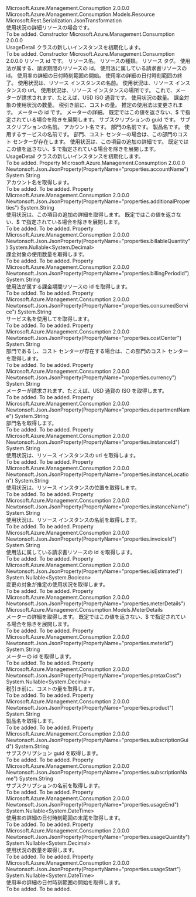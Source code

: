 <Type Name="UsageDetail" FullName="Microsoft.Azure.Management.Consumption.Models.UsageDetail">
  <TypeSignature Language="C#" Value="public class UsageDetail : Microsoft.Azure.Management.Consumption.Models.Resource" />
  <TypeSignature Language="ILAsm" Value=".class public auto ansi beforefieldinit UsageDetail extends Microsoft.Azure.Management.Consumption.Models.Resource" />
  <TypeSignature Language="DocId" Value="T:Microsoft.Azure.Management.Consumption.Models.UsageDetail" />
  <TypeSignature Language="VB.NET" Value="Public Class UsageDetail&#xA;Inherits Resource" />
  <TypeSignature Language="F#" Value="type UsageDetail = class&#xA;    inherit Resource" />
  <AssemblyInfo>
    <AssemblyName>Microsoft.Azure.Management.Consumption</AssemblyName>
    <AssemblyVersion>2.0.0.0</AssemblyVersion>
  </AssemblyInfo>
  <Base>
    <BaseTypeName>Microsoft.Azure.Management.Consumption.Models.Resource</BaseTypeName>
  </Base>
  <Interfaces />
  <Attributes>
    <Attribute>
      <AttributeName>Microsoft.Rest.Serialization.JsonTransformation</AttributeName>
    </Attribute>
  </Attributes>
  <Docs>
    <summary>
            使用状況の詳細リソースの場合です。
            </summary>
    <remarks>To be added.</remarks>
  </Docs>
  <Members>
    <Member MemberName=".ctor">
      <MemberSignature Language="C#" Value="public UsageDetail ();" />
      <MemberSignature Language="ILAsm" Value=".method public hidebysig specialname rtspecialname instance void .ctor() cil managed" />
      <MemberSignature Language="DocId" Value="M:Microsoft.Azure.Management.Consumption.Models.UsageDetail.#ctor" />
      <MemberSignature Language="VB.NET" Value="Public Sub New ()" />
      <MemberType>Constructor</MemberType>
      <AssemblyInfo>
        <AssemblyName>Microsoft.Azure.Management.Consumption</AssemblyName>
        <AssemblyVersion>2.0.0.0</AssemblyVersion>
      </AssemblyInfo>
      <Parameters />
      <Docs>
        <summary>
            UsageDetail クラスの新しいインスタンスを初期化します。
            </summary>
        <remarks>To be added.</remarks>
      </Docs>
    </Member>
    <Member MemberName=".ctor">
      <MemberSignature Language="C#" Value="public UsageDetail (string id = null, string name = null, string type = null, System.Collections.Generic.IDictionary&lt;string,string&gt; tags = null, string billingPeriodId = null, string invoiceId = null, Nullable&lt;DateTime&gt; usageStart = null, Nullable&lt;DateTime&gt; usageEnd = null, string instanceName = null, string instanceId = null, string instanceLocation = null, string currency = null, Nullable&lt;decimal&gt; usageQuantity = null, Nullable&lt;decimal&gt; billableQuantity = null, Nullable&lt;decimal&gt; pretaxCost = null, Nullable&lt;bool&gt; isEstimated = null, string meterId = null, Microsoft.Azure.Management.Consumption.Models.MeterDetails meterDetails = null, string subscriptionGuid = null, string subscriptionName = null, string accountName = null, string departmentName = null, string product = null, string consumedService = null, string costCenter = null, string additionalProperties = null);" />
      <MemberSignature Language="ILAsm" Value=".method public hidebysig specialname rtspecialname instance void .ctor(string id, string name, string type, class System.Collections.Generic.IDictionary`2&lt;string, string&gt; tags, string billingPeriodId, string invoiceId, valuetype System.Nullable`1&lt;valuetype System.DateTime&gt; usageStart, valuetype System.Nullable`1&lt;valuetype System.DateTime&gt; usageEnd, string instanceName, string instanceId, string instanceLocation, string currency, valuetype System.Nullable`1&lt;valuetype System.Decimal&gt; usageQuantity, valuetype System.Nullable`1&lt;valuetype System.Decimal&gt; billableQuantity, valuetype System.Nullable`1&lt;valuetype System.Decimal&gt; pretaxCost, valuetype System.Nullable`1&lt;bool&gt; isEstimated, string meterId, class Microsoft.Azure.Management.Consumption.Models.MeterDetails meterDetails, string subscriptionGuid, string subscriptionName, string accountName, string departmentName, string product, string consumedService, string costCenter, string additionalProperties) cil managed" />
      <MemberSignature Language="DocId" Value="M:Microsoft.Azure.Management.Consumption.Models.UsageDetail.#ctor(System.String,System.String,System.String,System.Collections.Generic.IDictionary{System.String,System.String},System.String,System.String,System.Nullable{System.DateTime},System.Nullable{System.DateTime},System.String,System.String,System.String,System.String,System.Nullable{System.Decimal},System.Nullable{System.Decimal},System.Nullable{System.Decimal},System.Nullable{System.Boolean},System.String,Microsoft.Azure.Management.Consumption.Models.MeterDetails,System.String,System.String,System.String,System.String,System.String,System.String,System.String,System.String)" />
      <MemberSignature Language="F#" Value="new Microsoft.Azure.Management.Consumption.Models.UsageDetail : string * string * string * System.Collections.Generic.IDictionary&lt;string, string&gt; * string * string * Nullable&lt;DateTime&gt; * Nullable&lt;DateTime&gt; * string * string * string * string * Nullable&lt;decimal&gt; * Nullable&lt;decimal&gt; * Nullable&lt;decimal&gt; * Nullable&lt;bool&gt; * string * Microsoft.Azure.Management.Consumption.Models.MeterDetails * string * string * string * string * string * string * string * string -&gt; Microsoft.Azure.Management.Consumption.Models.UsageDetail" Usage="new Microsoft.Azure.Management.Consumption.Models.UsageDetail (id, name, type, tags, billingPeriodId, invoiceId, usageStart, usageEnd, instanceName, instanceId, instanceLocation, currency, usageQuantity, billableQuantity, pretaxCost, isEstimated, meterId, meterDetails, subscriptionGuid, subscriptionName, accountName, departmentName, product, consumedService, costCenter, additionalProperties)" />
      <MemberType>Constructor</MemberType>
      <AssemblyInfo>
        <AssemblyName>Microsoft.Azure.Management.Consumption</AssemblyName>
        <AssemblyVersion>2.0.0.0</AssemblyVersion>
      </AssemblyInfo>
      <Parameters>
        <Parameter Name="id" Type="System.String" />
        <Parameter Name="name" Type="System.String" />
        <Parameter Name="type" Type="System.String" />
        <Parameter Name="tags" Type="System.Collections.Generic.IDictionary&lt;System.String,System.String&gt;" />
        <Parameter Name="billingPeriodId" Type="System.String" />
        <Parameter Name="invoiceId" Type="System.String" />
        <Parameter Name="usageStart" Type="System.Nullable&lt;System.DateTime&gt;" />
        <Parameter Name="usageEnd" Type="System.Nullable&lt;System.DateTime&gt;" />
        <Parameter Name="instanceName" Type="System.String" />
        <Parameter Name="instanceId" Type="System.String" />
        <Parameter Name="instanceLocation" Type="System.String" />
        <Parameter Name="currency" Type="System.String" />
        <Parameter Name="usageQuantity" Type="System.Nullable&lt;System.Decimal&gt;" />
        <Parameter Name="billableQuantity" Type="System.Nullable&lt;System.Decimal&gt;" />
        <Parameter Name="pretaxCost" Type="System.Nullable&lt;System.Decimal&gt;" />
        <Parameter Name="isEstimated" Type="System.Nullable&lt;System.Boolean&gt;" />
        <Parameter Name="meterId" Type="System.String" />
        <Parameter Name="meterDetails" Type="Microsoft.Azure.Management.Consumption.Models.MeterDetails" />
        <Parameter Name="subscriptionGuid" Type="System.String" />
        <Parameter Name="subscriptionName" Type="System.String" />
        <Parameter Name="accountName" Type="System.String" />
        <Parameter Name="departmentName" Type="System.String" />
        <Parameter Name="product" Type="System.String" />
        <Parameter Name="consumedService" Type="System.String" />
        <Parameter Name="costCenter" Type="System.String" />
        <Parameter Name="additionalProperties" Type="System.String" />
      </Parameters>
      <Docs>
        <param name="id">リソース id です。</param>
        <param name="name">リソース名。</param>
        <param name="type">リソースの種類。</param>
        <param name="tags">リソース タグ。</param>
        <param name="billingPeriodId">使用法が属する、請求期間のリソースの id。</param>
        <param name="invoiceId">使用法に属している請求書リソースの id。</param>
        <param name="usageStart">使用率の詳細の日付時刻範囲の開始。</param>
        <param name="usageEnd">使用率の詳細の日付時刻範囲の終了。</param>
        <param name="instanceName">使用状況は、リソース インスタンスの名前。</param>
        <param name="instanceId">使用状況は、リソース インスタンスの uri。</param>
        <param name="instanceLocation">使用状況は、リソース インスタンスの場所です。</param>
        <param name="currency">これで、メーターが請求されます、たとえば、USD ISO 通貨です。</param>
        <param name="usageQuantity">使用状況の数量。</param>
        <param name="billableQuantity">課金対象の使用状況の数量。</param>
        <param name="pretaxCost">税引き前に、コストの量。</param>
        <param name="isEstimated">推定の使用法は変更されます。</param>
        <param name="meterId">メーターの id です。</param>
        <param name="meterDetails">メーターの詳細。 既定ではこの値を返さない、$ で指定されている場合を除きを展開します。</param>
        <param name="subscriptionGuid">サブスクリプションの guid です。</param>
        <param name="subscriptionName">サブスクリプションの名前。</param>
        <param name="accountName">アカウント名です。</param>
        <param name="departmentName">部門の名前です。</param>
        <param name="product">製品名です。</param>
        <param name="consumedService">使用するサービスの名前です。</param>
        <param name="costCenter">部門、コスト センターの場合は、この部門のコスト センターが存在します。</param>
        <param name="additionalProperties">使用状況は、この項目の追加の詳細です。 既定ではこの値を返さない、$ で指定されている場合を除きを展開します。</param>
        <summary>
            UsageDetail クラスの新しいインスタンスを初期化します。
            </summary>
        <remarks>To be added.</remarks>
      </Docs>
    </Member>
    <Member MemberName="AccountName">
      <MemberSignature Language="C#" Value="public string AccountName { get; }" />
      <MemberSignature Language="ILAsm" Value=".property instance string AccountName" />
      <MemberSignature Language="DocId" Value="P:Microsoft.Azure.Management.Consumption.Models.UsageDetail.AccountName" />
      <MemberSignature Language="VB.NET" Value="Public ReadOnly Property AccountName As String" />
      <MemberSignature Language="F#" Value="member this.AccountName : string" Usage="Microsoft.Azure.Management.Consumption.Models.UsageDetail.AccountName" />
      <MemberType>Property</MemberType>
      <AssemblyInfo>
        <AssemblyName>Microsoft.Azure.Management.Consumption</AssemblyName>
        <AssemblyVersion>2.0.0.0</AssemblyVersion>
      </AssemblyInfo>
      <Attributes>
        <Attribute>
          <AttributeName>Newtonsoft.Json.JsonProperty(PropertyName="properties.accountName")</AttributeName>
        </Attribute>
      </Attributes>
      <ReturnValue>
        <ReturnType>System.String</ReturnType>
      </ReturnValue>
      <Docs>
        <summary>
            アカウント名を取得します。
            </summary>
        <value>To be added.</value>
        <remarks>To be added.</remarks>
      </Docs>
    </Member>
    <Member MemberName="AdditionalProperties">
      <MemberSignature Language="C#" Value="public string AdditionalProperties { get; }" />
      <MemberSignature Language="ILAsm" Value=".property instance string AdditionalProperties" />
      <MemberSignature Language="DocId" Value="P:Microsoft.Azure.Management.Consumption.Models.UsageDetail.AdditionalProperties" />
      <MemberSignature Language="VB.NET" Value="Public ReadOnly Property AdditionalProperties As String" />
      <MemberSignature Language="F#" Value="member this.AdditionalProperties : string" Usage="Microsoft.Azure.Management.Consumption.Models.UsageDetail.AdditionalProperties" />
      <MemberType>Property</MemberType>
      <AssemblyInfo>
        <AssemblyName>Microsoft.Azure.Management.Consumption</AssemblyName>
        <AssemblyVersion>2.0.0.0</AssemblyVersion>
      </AssemblyInfo>
      <Attributes>
        <Attribute>
          <AttributeName>Newtonsoft.Json.JsonProperty(PropertyName="properties.additionalProperties")</AttributeName>
        </Attribute>
      </Attributes>
      <ReturnValue>
        <ReturnType>System.String</ReturnType>
      </ReturnValue>
      <Docs>
        <summary>
            使用状況は、この項目の追加の詳細を取得します。 既定ではこの値を返さない、$ で指定されている場合を除きを展開します。
            </summary>
        <value>To be added.</value>
        <remarks>To be added.</remarks>
      </Docs>
    </Member>
    <Member MemberName="BillableQuantity">
      <MemberSignature Language="C#" Value="public Nullable&lt;decimal&gt; BillableQuantity { get; }" />
      <MemberSignature Language="ILAsm" Value=".property instance valuetype System.Nullable`1&lt;valuetype System.Decimal&gt; BillableQuantity" />
      <MemberSignature Language="DocId" Value="P:Microsoft.Azure.Management.Consumption.Models.UsageDetail.BillableQuantity" />
      <MemberSignature Language="VB.NET" Value="Public ReadOnly Property BillableQuantity As Nullable(Of Decimal)" />
      <MemberSignature Language="F#" Value="member this.BillableQuantity : Nullable&lt;decimal&gt;" Usage="Microsoft.Azure.Management.Consumption.Models.UsageDetail.BillableQuantity" />
      <MemberType>Property</MemberType>
      <AssemblyInfo>
        <AssemblyName>Microsoft.Azure.Management.Consumption</AssemblyName>
        <AssemblyVersion>2.0.0.0</AssemblyVersion>
      </AssemblyInfo>
      <Attributes>
        <Attribute>
          <AttributeName>Newtonsoft.Json.JsonProperty(PropertyName="properties.billableQuantity")</AttributeName>
        </Attribute>
      </Attributes>
      <ReturnValue>
        <ReturnType>System.Nullable&lt;System.Decimal&gt;</ReturnType>
      </ReturnValue>
      <Docs>
        <summary>
            課金対象の使用数量を取得します。
            </summary>
        <value>To be added.</value>
        <remarks>To be added.</remarks>
      </Docs>
    </Member>
    <Member MemberName="BillingPeriodId">
      <MemberSignature Language="C#" Value="public string BillingPeriodId { get; }" />
      <MemberSignature Language="ILAsm" Value=".property instance string BillingPeriodId" />
      <MemberSignature Language="DocId" Value="P:Microsoft.Azure.Management.Consumption.Models.UsageDetail.BillingPeriodId" />
      <MemberSignature Language="VB.NET" Value="Public ReadOnly Property BillingPeriodId As String" />
      <MemberSignature Language="F#" Value="member this.BillingPeriodId : string" Usage="Microsoft.Azure.Management.Consumption.Models.UsageDetail.BillingPeriodId" />
      <MemberType>Property</MemberType>
      <AssemblyInfo>
        <AssemblyName>Microsoft.Azure.Management.Consumption</AssemblyName>
        <AssemblyVersion>2.0.0.0</AssemblyVersion>
      </AssemblyInfo>
      <Attributes>
        <Attribute>
          <AttributeName>Newtonsoft.Json.JsonProperty(PropertyName="properties.billingPeriodId")</AttributeName>
        </Attribute>
      </Attributes>
      <ReturnValue>
        <ReturnType>System.String</ReturnType>
      </ReturnValue>
      <Docs>
        <summary>
            使用法が属する課金期間リソースの id を取得します。
            </summary>
        <value>To be added.</value>
        <remarks>To be added.</remarks>
      </Docs>
    </Member>
    <Member MemberName="ConsumedService">
      <MemberSignature Language="C#" Value="public string ConsumedService { get; }" />
      <MemberSignature Language="ILAsm" Value=".property instance string ConsumedService" />
      <MemberSignature Language="DocId" Value="P:Microsoft.Azure.Management.Consumption.Models.UsageDetail.ConsumedService" />
      <MemberSignature Language="VB.NET" Value="Public ReadOnly Property ConsumedService As String" />
      <MemberSignature Language="F#" Value="member this.ConsumedService : string" Usage="Microsoft.Azure.Management.Consumption.Models.UsageDetail.ConsumedService" />
      <MemberType>Property</MemberType>
      <AssemblyInfo>
        <AssemblyName>Microsoft.Azure.Management.Consumption</AssemblyName>
        <AssemblyVersion>2.0.0.0</AssemblyVersion>
      </AssemblyInfo>
      <Attributes>
        <Attribute>
          <AttributeName>Newtonsoft.Json.JsonProperty(PropertyName="properties.consumedService")</AttributeName>
        </Attribute>
      </Attributes>
      <ReturnValue>
        <ReturnType>System.String</ReturnType>
      </ReturnValue>
      <Docs>
        <summary>
            サービス名を使用してを取得します。
            </summary>
        <value>To be added.</value>
        <remarks>To be added.</remarks>
      </Docs>
    </Member>
    <Member MemberName="CostCenter">
      <MemberSignature Language="C#" Value="public string CostCenter { get; }" />
      <MemberSignature Language="ILAsm" Value=".property instance string CostCenter" />
      <MemberSignature Language="DocId" Value="P:Microsoft.Azure.Management.Consumption.Models.UsageDetail.CostCenter" />
      <MemberSignature Language="VB.NET" Value="Public ReadOnly Property CostCenter As String" />
      <MemberSignature Language="F#" Value="member this.CostCenter : string" Usage="Microsoft.Azure.Management.Consumption.Models.UsageDetail.CostCenter" />
      <MemberType>Property</MemberType>
      <AssemblyInfo>
        <AssemblyName>Microsoft.Azure.Management.Consumption</AssemblyName>
        <AssemblyVersion>2.0.0.0</AssemblyVersion>
      </AssemblyInfo>
      <Attributes>
        <Attribute>
          <AttributeName>Newtonsoft.Json.JsonProperty(PropertyName="properties.costCenter")</AttributeName>
        </Attribute>
      </Attributes>
      <ReturnValue>
        <ReturnType>System.String</ReturnType>
      </ReturnValue>
      <Docs>
        <summary>
            部門であるし、コスト センターが存在する場合は、この部門のコスト センターを取得します。
            </summary>
        <value>To be added.</value>
        <remarks>To be added.</remarks>
      </Docs>
    </Member>
    <Member MemberName="Currency">
      <MemberSignature Language="C#" Value="public string Currency { get; }" />
      <MemberSignature Language="ILAsm" Value=".property instance string Currency" />
      <MemberSignature Language="DocId" Value="P:Microsoft.Azure.Management.Consumption.Models.UsageDetail.Currency" />
      <MemberSignature Language="VB.NET" Value="Public ReadOnly Property Currency As String" />
      <MemberSignature Language="F#" Value="member this.Currency : string" Usage="Microsoft.Azure.Management.Consumption.Models.UsageDetail.Currency" />
      <MemberType>Property</MemberType>
      <AssemblyInfo>
        <AssemblyName>Microsoft.Azure.Management.Consumption</AssemblyName>
        <AssemblyVersion>2.0.0.0</AssemblyVersion>
      </AssemblyInfo>
      <Attributes>
        <Attribute>
          <AttributeName>Newtonsoft.Json.JsonProperty(PropertyName="properties.currency")</AttributeName>
        </Attribute>
      </Attributes>
      <ReturnValue>
        <ReturnType>System.String</ReturnType>
      </ReturnValue>
      <Docs>
        <summary>
            メーターが請求されます、たとえば、USD 通貨の ISO を取得します。
            </summary>
        <value>To be added.</value>
        <remarks>To be added.</remarks>
      </Docs>
    </Member>
    <Member MemberName="DepartmentName">
      <MemberSignature Language="C#" Value="public string DepartmentName { get; }" />
      <MemberSignature Language="ILAsm" Value=".property instance string DepartmentName" />
      <MemberSignature Language="DocId" Value="P:Microsoft.Azure.Management.Consumption.Models.UsageDetail.DepartmentName" />
      <MemberSignature Language="VB.NET" Value="Public ReadOnly Property DepartmentName As String" />
      <MemberSignature Language="F#" Value="member this.DepartmentName : string" Usage="Microsoft.Azure.Management.Consumption.Models.UsageDetail.DepartmentName" />
      <MemberType>Property</MemberType>
      <AssemblyInfo>
        <AssemblyName>Microsoft.Azure.Management.Consumption</AssemblyName>
        <AssemblyVersion>2.0.0.0</AssemblyVersion>
      </AssemblyInfo>
      <Attributes>
        <Attribute>
          <AttributeName>Newtonsoft.Json.JsonProperty(PropertyName="properties.departmentName")</AttributeName>
        </Attribute>
      </Attributes>
      <ReturnValue>
        <ReturnType>System.String</ReturnType>
      </ReturnValue>
      <Docs>
        <summary>
            部門名を取得します。
            </summary>
        <value>To be added.</value>
        <remarks>To be added.</remarks>
      </Docs>
    </Member>
    <Member MemberName="InstanceId">
      <MemberSignature Language="C#" Value="public string InstanceId { get; }" />
      <MemberSignature Language="ILAsm" Value=".property instance string InstanceId" />
      <MemberSignature Language="DocId" Value="P:Microsoft.Azure.Management.Consumption.Models.UsageDetail.InstanceId" />
      <MemberSignature Language="VB.NET" Value="Public ReadOnly Property InstanceId As String" />
      <MemberSignature Language="F#" Value="member this.InstanceId : string" Usage="Microsoft.Azure.Management.Consumption.Models.UsageDetail.InstanceId" />
      <MemberType>Property</MemberType>
      <AssemblyInfo>
        <AssemblyName>Microsoft.Azure.Management.Consumption</AssemblyName>
        <AssemblyVersion>2.0.0.0</AssemblyVersion>
      </AssemblyInfo>
      <Attributes>
        <Attribute>
          <AttributeName>Newtonsoft.Json.JsonProperty(PropertyName="properties.instanceId")</AttributeName>
        </Attribute>
      </Attributes>
      <ReturnValue>
        <ReturnType>System.String</ReturnType>
      </ReturnValue>
      <Docs>
        <summary>
            使用状況は、リソース インスタンスの uri を取得します。
            </summary>
        <value>To be added.</value>
        <remarks>To be added.</remarks>
      </Docs>
    </Member>
    <Member MemberName="InstanceLocation">
      <MemberSignature Language="C#" Value="public string InstanceLocation { get; }" />
      <MemberSignature Language="ILAsm" Value=".property instance string InstanceLocation" />
      <MemberSignature Language="DocId" Value="P:Microsoft.Azure.Management.Consumption.Models.UsageDetail.InstanceLocation" />
      <MemberSignature Language="VB.NET" Value="Public ReadOnly Property InstanceLocation As String" />
      <MemberSignature Language="F#" Value="member this.InstanceLocation : string" Usage="Microsoft.Azure.Management.Consumption.Models.UsageDetail.InstanceLocation" />
      <MemberType>Property</MemberType>
      <AssemblyInfo>
        <AssemblyName>Microsoft.Azure.Management.Consumption</AssemblyName>
        <AssemblyVersion>2.0.0.0</AssemblyVersion>
      </AssemblyInfo>
      <Attributes>
        <Attribute>
          <AttributeName>Newtonsoft.Json.JsonProperty(PropertyName="properties.instanceLocation")</AttributeName>
        </Attribute>
      </Attributes>
      <ReturnValue>
        <ReturnType>System.String</ReturnType>
      </ReturnValue>
      <Docs>
        <summary>
            使用状況は、リソース インスタンスの位置を取得します。
            </summary>
        <value>To be added.</value>
        <remarks>To be added.</remarks>
      </Docs>
    </Member>
    <Member MemberName="InstanceName">
      <MemberSignature Language="C#" Value="public string InstanceName { get; }" />
      <MemberSignature Language="ILAsm" Value=".property instance string InstanceName" />
      <MemberSignature Language="DocId" Value="P:Microsoft.Azure.Management.Consumption.Models.UsageDetail.InstanceName" />
      <MemberSignature Language="VB.NET" Value="Public ReadOnly Property InstanceName As String" />
      <MemberSignature Language="F#" Value="member this.InstanceName : string" Usage="Microsoft.Azure.Management.Consumption.Models.UsageDetail.InstanceName" />
      <MemberType>Property</MemberType>
      <AssemblyInfo>
        <AssemblyName>Microsoft.Azure.Management.Consumption</AssemblyName>
        <AssemblyVersion>2.0.0.0</AssemblyVersion>
      </AssemblyInfo>
      <Attributes>
        <Attribute>
          <AttributeName>Newtonsoft.Json.JsonProperty(PropertyName="properties.instanceName")</AttributeName>
        </Attribute>
      </Attributes>
      <ReturnValue>
        <ReturnType>System.String</ReturnType>
      </ReturnValue>
      <Docs>
        <summary>
            使用状況は、リソース インスタンスの名前を取得します。
            </summary>
        <value>To be added.</value>
        <remarks>To be added.</remarks>
      </Docs>
    </Member>
    <Member MemberName="InvoiceId">
      <MemberSignature Language="C#" Value="public string InvoiceId { get; }" />
      <MemberSignature Language="ILAsm" Value=".property instance string InvoiceId" />
      <MemberSignature Language="DocId" Value="P:Microsoft.Azure.Management.Consumption.Models.UsageDetail.InvoiceId" />
      <MemberSignature Language="VB.NET" Value="Public ReadOnly Property InvoiceId As String" />
      <MemberSignature Language="F#" Value="member this.InvoiceId : string" Usage="Microsoft.Azure.Management.Consumption.Models.UsageDetail.InvoiceId" />
      <MemberType>Property</MemberType>
      <AssemblyInfo>
        <AssemblyName>Microsoft.Azure.Management.Consumption</AssemblyName>
        <AssemblyVersion>2.0.0.0</AssemblyVersion>
      </AssemblyInfo>
      <Attributes>
        <Attribute>
          <AttributeName>Newtonsoft.Json.JsonProperty(PropertyName="properties.invoiceId")</AttributeName>
        </Attribute>
      </Attributes>
      <ReturnValue>
        <ReturnType>System.String</ReturnType>
      </ReturnValue>
      <Docs>
        <summary>
            使用法に属している請求書リソースの id を取得します。
            </summary>
        <value>To be added.</value>
        <remarks>To be added.</remarks>
      </Docs>
    </Member>
    <Member MemberName="IsEstimated">
      <MemberSignature Language="C#" Value="public Nullable&lt;bool&gt; IsEstimated { get; }" />
      <MemberSignature Language="ILAsm" Value=".property instance valuetype System.Nullable`1&lt;bool&gt; IsEstimated" />
      <MemberSignature Language="DocId" Value="P:Microsoft.Azure.Management.Consumption.Models.UsageDetail.IsEstimated" />
      <MemberSignature Language="VB.NET" Value="Public ReadOnly Property IsEstimated As Nullable(Of Boolean)" />
      <MemberSignature Language="F#" Value="member this.IsEstimated : Nullable&lt;bool&gt;" Usage="Microsoft.Azure.Management.Consumption.Models.UsageDetail.IsEstimated" />
      <MemberType>Property</MemberType>
      <AssemblyInfo>
        <AssemblyName>Microsoft.Azure.Management.Consumption</AssemblyName>
        <AssemblyVersion>2.0.0.0</AssemblyVersion>
      </AssemblyInfo>
      <Attributes>
        <Attribute>
          <AttributeName>Newtonsoft.Json.JsonProperty(PropertyName="properties.isEstimated")</AttributeName>
        </Attribute>
      </Attributes>
      <ReturnValue>
        <ReturnType>System.Nullable&lt;System.Boolean&gt;</ReturnType>
      </ReturnValue>
      <Docs>
        <summary>
            変更の対象が推定の使用状況を取得します。
            </summary>
        <value>To be added.</value>
        <remarks>To be added.</remarks>
      </Docs>
    </Member>
    <Member MemberName="MeterDetails">
      <MemberSignature Language="C#" Value="public Microsoft.Azure.Management.Consumption.Models.MeterDetails MeterDetails { get; }" />
      <MemberSignature Language="ILAsm" Value=".property instance class Microsoft.Azure.Management.Consumption.Models.MeterDetails MeterDetails" />
      <MemberSignature Language="DocId" Value="P:Microsoft.Azure.Management.Consumption.Models.UsageDetail.MeterDetails" />
      <MemberSignature Language="VB.NET" Value="Public ReadOnly Property MeterDetails As MeterDetails" />
      <MemberSignature Language="F#" Value="member this.MeterDetails : Microsoft.Azure.Management.Consumption.Models.MeterDetails" Usage="Microsoft.Azure.Management.Consumption.Models.UsageDetail.MeterDetails" />
      <MemberType>Property</MemberType>
      <AssemblyInfo>
        <AssemblyName>Microsoft.Azure.Management.Consumption</AssemblyName>
        <AssemblyVersion>2.0.0.0</AssemblyVersion>
      </AssemblyInfo>
      <Attributes>
        <Attribute>
          <AttributeName>Newtonsoft.Json.JsonProperty(PropertyName="properties.meterDetails")</AttributeName>
        </Attribute>
      </Attributes>
      <ReturnValue>
        <ReturnType>Microsoft.Azure.Management.Consumption.Models.MeterDetails</ReturnType>
      </ReturnValue>
      <Docs>
        <summary>
            メーターの詳細を取得します。 既定ではこの値を返さない、$ で指定されている場合を除きを展開します。
            </summary>
        <value>To be added.</value>
        <remarks>To be added.</remarks>
      </Docs>
    </Member>
    <Member MemberName="MeterId">
      <MemberSignature Language="C#" Value="public string MeterId { get; }" />
      <MemberSignature Language="ILAsm" Value=".property instance string MeterId" />
      <MemberSignature Language="DocId" Value="P:Microsoft.Azure.Management.Consumption.Models.UsageDetail.MeterId" />
      <MemberSignature Language="VB.NET" Value="Public ReadOnly Property MeterId As String" />
      <MemberSignature Language="F#" Value="member this.MeterId : string" Usage="Microsoft.Azure.Management.Consumption.Models.UsageDetail.MeterId" />
      <MemberType>Property</MemberType>
      <AssemblyInfo>
        <AssemblyName>Microsoft.Azure.Management.Consumption</AssemblyName>
        <AssemblyVersion>2.0.0.0</AssemblyVersion>
      </AssemblyInfo>
      <Attributes>
        <Attribute>
          <AttributeName>Newtonsoft.Json.JsonProperty(PropertyName="properties.meterId")</AttributeName>
        </Attribute>
      </Attributes>
      <ReturnValue>
        <ReturnType>System.String</ReturnType>
      </ReturnValue>
      <Docs>
        <summary>
            メーターの id を取得します。
            </summary>
        <value>To be added.</value>
        <remarks>To be added.</remarks>
      </Docs>
    </Member>
    <Member MemberName="PretaxCost">
      <MemberSignature Language="C#" Value="public Nullable&lt;decimal&gt; PretaxCost { get; }" />
      <MemberSignature Language="ILAsm" Value=".property instance valuetype System.Nullable`1&lt;valuetype System.Decimal&gt; PretaxCost" />
      <MemberSignature Language="DocId" Value="P:Microsoft.Azure.Management.Consumption.Models.UsageDetail.PretaxCost" />
      <MemberSignature Language="VB.NET" Value="Public ReadOnly Property PretaxCost As Nullable(Of Decimal)" />
      <MemberSignature Language="F#" Value="member this.PretaxCost : Nullable&lt;decimal&gt;" Usage="Microsoft.Azure.Management.Consumption.Models.UsageDetail.PretaxCost" />
      <MemberType>Property</MemberType>
      <AssemblyInfo>
        <AssemblyName>Microsoft.Azure.Management.Consumption</AssemblyName>
        <AssemblyVersion>2.0.0.0</AssemblyVersion>
      </AssemblyInfo>
      <Attributes>
        <Attribute>
          <AttributeName>Newtonsoft.Json.JsonProperty(PropertyName="properties.pretaxCost")</AttributeName>
        </Attribute>
      </Attributes>
      <ReturnValue>
        <ReturnType>System.Nullable&lt;System.Decimal&gt;</ReturnType>
      </ReturnValue>
      <Docs>
        <summary>
            税引き前に、コストの量を取得します。
            </summary>
        <value>To be added.</value>
        <remarks>To be added.</remarks>
      </Docs>
    </Member>
    <Member MemberName="Product">
      <MemberSignature Language="C#" Value="public string Product { get; }" />
      <MemberSignature Language="ILAsm" Value=".property instance string Product" />
      <MemberSignature Language="DocId" Value="P:Microsoft.Azure.Management.Consumption.Models.UsageDetail.Product" />
      <MemberSignature Language="VB.NET" Value="Public ReadOnly Property Product As String" />
      <MemberSignature Language="F#" Value="member this.Product : string" Usage="Microsoft.Azure.Management.Consumption.Models.UsageDetail.Product" />
      <MemberType>Property</MemberType>
      <AssemblyInfo>
        <AssemblyName>Microsoft.Azure.Management.Consumption</AssemblyName>
        <AssemblyVersion>2.0.0.0</AssemblyVersion>
      </AssemblyInfo>
      <Attributes>
        <Attribute>
          <AttributeName>Newtonsoft.Json.JsonProperty(PropertyName="properties.product")</AttributeName>
        </Attribute>
      </Attributes>
      <ReturnValue>
        <ReturnType>System.String</ReturnType>
      </ReturnValue>
      <Docs>
        <summary>
            製品名を取得します。
            </summary>
        <value>To be added.</value>
        <remarks>To be added.</remarks>
      </Docs>
    </Member>
    <Member MemberName="SubscriptionGuid">
      <MemberSignature Language="C#" Value="public string SubscriptionGuid { get; }" />
      <MemberSignature Language="ILAsm" Value=".property instance string SubscriptionGuid" />
      <MemberSignature Language="DocId" Value="P:Microsoft.Azure.Management.Consumption.Models.UsageDetail.SubscriptionGuid" />
      <MemberSignature Language="VB.NET" Value="Public ReadOnly Property SubscriptionGuid As String" />
      <MemberSignature Language="F#" Value="member this.SubscriptionGuid : string" Usage="Microsoft.Azure.Management.Consumption.Models.UsageDetail.SubscriptionGuid" />
      <MemberType>Property</MemberType>
      <AssemblyInfo>
        <AssemblyName>Microsoft.Azure.Management.Consumption</AssemblyName>
        <AssemblyVersion>2.0.0.0</AssemblyVersion>
      </AssemblyInfo>
      <Attributes>
        <Attribute>
          <AttributeName>Newtonsoft.Json.JsonProperty(PropertyName="properties.subscriptionGuid")</AttributeName>
        </Attribute>
      </Attributes>
      <ReturnValue>
        <ReturnType>System.String</ReturnType>
      </ReturnValue>
      <Docs>
        <summary>
            サブスクリプション guid を取得します。
            </summary>
        <value>To be added.</value>
        <remarks>To be added.</remarks>
      </Docs>
    </Member>
    <Member MemberName="SubscriptionName">
      <MemberSignature Language="C#" Value="public string SubscriptionName { get; }" />
      <MemberSignature Language="ILAsm" Value=".property instance string SubscriptionName" />
      <MemberSignature Language="DocId" Value="P:Microsoft.Azure.Management.Consumption.Models.UsageDetail.SubscriptionName" />
      <MemberSignature Language="VB.NET" Value="Public ReadOnly Property SubscriptionName As String" />
      <MemberSignature Language="F#" Value="member this.SubscriptionName : string" Usage="Microsoft.Azure.Management.Consumption.Models.UsageDetail.SubscriptionName" />
      <MemberType>Property</MemberType>
      <AssemblyInfo>
        <AssemblyName>Microsoft.Azure.Management.Consumption</AssemblyName>
        <AssemblyVersion>2.0.0.0</AssemblyVersion>
      </AssemblyInfo>
      <Attributes>
        <Attribute>
          <AttributeName>Newtonsoft.Json.JsonProperty(PropertyName="properties.subscriptionName")</AttributeName>
        </Attribute>
      </Attributes>
      <ReturnValue>
        <ReturnType>System.String</ReturnType>
      </ReturnValue>
      <Docs>
        <summary>
            サブスクリプションの名前を取得します。
            </summary>
        <value>To be added.</value>
        <remarks>To be added.</remarks>
      </Docs>
    </Member>
    <Member MemberName="UsageEnd">
      <MemberSignature Language="C#" Value="public Nullable&lt;DateTime&gt; UsageEnd { get; }" />
      <MemberSignature Language="ILAsm" Value=".property instance valuetype System.Nullable`1&lt;valuetype System.DateTime&gt; UsageEnd" />
      <MemberSignature Language="DocId" Value="P:Microsoft.Azure.Management.Consumption.Models.UsageDetail.UsageEnd" />
      <MemberSignature Language="VB.NET" Value="Public ReadOnly Property UsageEnd As Nullable(Of DateTime)" />
      <MemberSignature Language="F#" Value="member this.UsageEnd : Nullable&lt;DateTime&gt;" Usage="Microsoft.Azure.Management.Consumption.Models.UsageDetail.UsageEnd" />
      <MemberType>Property</MemberType>
      <AssemblyInfo>
        <AssemblyName>Microsoft.Azure.Management.Consumption</AssemblyName>
        <AssemblyVersion>2.0.0.0</AssemblyVersion>
      </AssemblyInfo>
      <Attributes>
        <Attribute>
          <AttributeName>Newtonsoft.Json.JsonProperty(PropertyName="properties.usageEnd")</AttributeName>
        </Attribute>
      </Attributes>
      <ReturnValue>
        <ReturnType>System.Nullable&lt;System.DateTime&gt;</ReturnType>
      </ReturnValue>
      <Docs>
        <summary>
            使用率の詳細の日付時刻範囲の末尾を取得します。
            </summary>
        <value>To be added.</value>
        <remarks>To be added.</remarks>
      </Docs>
    </Member>
    <Member MemberName="UsageQuantity">
      <MemberSignature Language="C#" Value="public Nullable&lt;decimal&gt; UsageQuantity { get; }" />
      <MemberSignature Language="ILAsm" Value=".property instance valuetype System.Nullable`1&lt;valuetype System.Decimal&gt; UsageQuantity" />
      <MemberSignature Language="DocId" Value="P:Microsoft.Azure.Management.Consumption.Models.UsageDetail.UsageQuantity" />
      <MemberSignature Language="VB.NET" Value="Public ReadOnly Property UsageQuantity As Nullable(Of Decimal)" />
      <MemberSignature Language="F#" Value="member this.UsageQuantity : Nullable&lt;decimal&gt;" Usage="Microsoft.Azure.Management.Consumption.Models.UsageDetail.UsageQuantity" />
      <MemberType>Property</MemberType>
      <AssemblyInfo>
        <AssemblyName>Microsoft.Azure.Management.Consumption</AssemblyName>
        <AssemblyVersion>2.0.0.0</AssemblyVersion>
      </AssemblyInfo>
      <Attributes>
        <Attribute>
          <AttributeName>Newtonsoft.Json.JsonProperty(PropertyName="properties.usageQuantity")</AttributeName>
        </Attribute>
      </Attributes>
      <ReturnValue>
        <ReturnType>System.Nullable&lt;System.Decimal&gt;</ReturnType>
      </ReturnValue>
      <Docs>
        <summary>
            使用状況の数量を取得します。
            </summary>
        <value>To be added.</value>
        <remarks>To be added.</remarks>
      </Docs>
    </Member>
    <Member MemberName="UsageStart">
      <MemberSignature Language="C#" Value="public Nullable&lt;DateTime&gt; UsageStart { get; }" />
      <MemberSignature Language="ILAsm" Value=".property instance valuetype System.Nullable`1&lt;valuetype System.DateTime&gt; UsageStart" />
      <MemberSignature Language="DocId" Value="P:Microsoft.Azure.Management.Consumption.Models.UsageDetail.UsageStart" />
      <MemberSignature Language="VB.NET" Value="Public ReadOnly Property UsageStart As Nullable(Of DateTime)" />
      <MemberSignature Language="F#" Value="member this.UsageStart : Nullable&lt;DateTime&gt;" Usage="Microsoft.Azure.Management.Consumption.Models.UsageDetail.UsageStart" />
      <MemberType>Property</MemberType>
      <AssemblyInfo>
        <AssemblyName>Microsoft.Azure.Management.Consumption</AssemblyName>
        <AssemblyVersion>2.0.0.0</AssemblyVersion>
      </AssemblyInfo>
      <Attributes>
        <Attribute>
          <AttributeName>Newtonsoft.Json.JsonProperty(PropertyName="properties.usageStart")</AttributeName>
        </Attribute>
      </Attributes>
      <ReturnValue>
        <ReturnType>System.Nullable&lt;System.DateTime&gt;</ReturnType>
      </ReturnValue>
      <Docs>
        <summary>
            使用率の詳細の日付時刻範囲の開始を取得します。
            </summary>
        <value>To be added.</value>
        <remarks>To be added.</remarks>
      </Docs>
    </Member>
  </Members>
</Type>